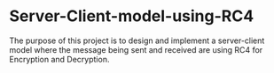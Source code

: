 # Server-Client-model-using-RC4
The purpose of this project is to design and implement a server-client model where the message being sent and received are using RC4 for Encryption and Decryption.
